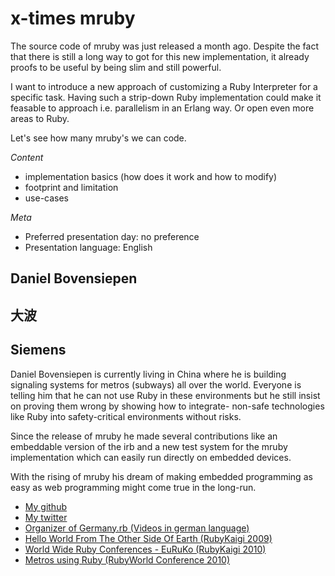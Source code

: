 # x-times mruby

The source code of mruby was just released a month ago. Despite the fact
that there is still a long way to got for this new implementation, it
already proofs to be useful by being slim and still powerful.

I want to introduce a new approach of customizing a Ruby Interpreter for
a specific task. Having such a strip-down Ruby implementation could make
it feasable to approach i.e. parallelism in an Erlang way. Or open even
more areas to Ruby.

Let's see how many mruby's we can code.

*Content*
- implementation basics (how does it work and how to modify)
- footprint and limitation
- use-cases

*Meta*
- Preferred presentation day: no preference
- Presentation language: English

## Daniel Bovensiepen
## 大波

## Siemens

Daniel Bovensiepen is currently living in China where he is building
signaling systems for metros (subways) all over the world. Everyone
is telling him that he can not use Ruby in these environments but he
still insist on proving them wrong by showing how to integrate-
non-safe technologies like Ruby into safety-critical environments without
risks.

Since the release of mruby he made several contributions like an
embeddable version of the irb and a new test system for the mruby
implementation which can easily run directly on embedded devices.

With the rising of mruby his dream of making embedded programming
as easy as web programming might come true in the long-run.

- [My github](https://github.com/bovi)
- [My twitter](https://twitter.com/#!/bovensiepen)
- [Organizer of Germany.rb (Videos in german language)](http://vimeo.com/bovi)
- [Hello World From The Other Side Of Earth (RubyKaigi 2009)](http://www.slideshare.net/bovi/hello-world-from-the-other-side-of-earth)
- [World Wide Ruby Conferences - EuRuKo (RubyKaigi 2010)](http://www.slideshare.net/bovi/wwrc-eu-ruko)
- [Metros using Ruby (RubyWorld Conference 2010)](http://www.slideshare.net/bovi/metros-using-ruby)
